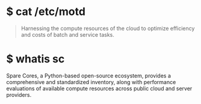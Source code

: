 # $ cat /etc/motd

> Harnessing the compute resources of the cloud to optimize efficiency and costs of batch and service tasks.

# $ whatis sc

Spare Cores, a Python-based open-source ecosystem, provides a comprehensive and standardized inventory, along with performance evaluations of available compute resources across public cloud and server providers.

